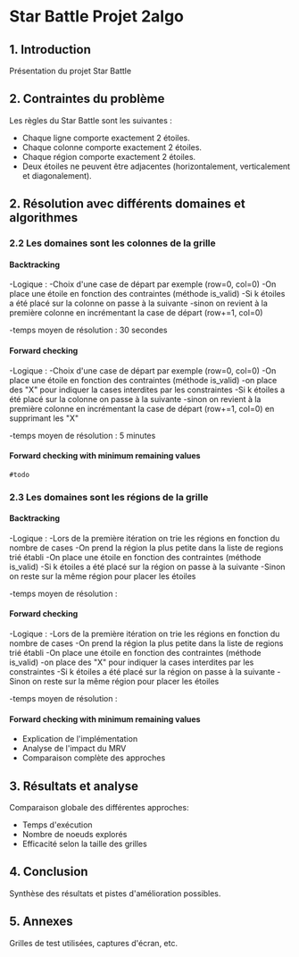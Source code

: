 # Star Battle Projet 2algo

## 1. Introduction

Présentation du projet Star Battle

## 2. Contraintes du problème

Les règles du Star Battle sont les suivantes :

- Chaque ligne comporte exactement 2 étoiles.
- Chaque colonne comporte exactement 2 étoiles.
- Chaque région comporte exactement 2 étoiles.
- Deux étoiles ne peuvent être adjacentes (horizontalement, verticalement et diagonalement).

## 2. Résolution avec différents domaines et algorithmes


### 2.2 Les domaines sont les colonnes de la grille

#### Backtracking
 -Logique :
    -Choix d'une case de départ par exemple (row=0, col=0)
    -On place une étoile en fonction des contraintes (méthode is_valid)
    -Si k étoiles a été placé sur la colonne on passe à la suivante
    -sinon on revient à la première colonne en incrémentant la case de départ (row+=1, col=0)  

 -temps moyen de résolution : 30 secondes

#### Forward checking
 -Logique :
    -Choix d'une case de départ par exemple (row=0, col=0)
    -On place une étoile en fonction des contraintes (méthode is_valid)
    -on place des "X" pour indiquer la cases interdites par les constraintes
    -Si k étoiles a été placé sur la colonne on passe à la suivante
    -sinon on revient à la première colonne en incrémentant la case de départ (row+=1, col=0) en supprimant les "X"  

 -temps moyen de résolution : 5 minutes

#### Forward checking with minimum remaining values
    #todo 

### 2.3 Les domaines sont les régions de la grille

#### Backtracking
 -Logique :
    -Lors de la première itération on trie les régions en fonction du nombre de cases
    -On prend la région la plus petite dans la liste de regions trié établi
    -On place une étoile en fonction des contraintes (méthode is_valid)
    -Si k étoiles a été placé sur la région on passe à la suivante
    -Sinon on reste sur la même région pour placer les étoiles

 -temps moyen de résolution : 

#### Forward checking
 -Logique :
    -Lors de la première itération on trie les régions en fonction du nombre de cases
    -On prend la région la plus petite dans la liste de regions trié établi
    -On place une étoile en fonction des contraintes (méthode is_valid)
    -on place des "X" pour indiquer la cases interdites par les constraintes
    -Si k étoiles a été placé sur la région on passe à la suivante
    -Sinon on reste sur la même région pour placer les étoiles

 -temps moyen de résolution : 

#### Forward checking with minimum remaining values
- Explication de l'implémentation
- Analyse de l'impact du MRV
- Comparaison complète des approches

## 3. Résultats et analyse

Comparaison globale des différentes approches:
- Temps d'exécution
- Nombre de noeuds explorés
- Efficacité selon la taille des grilles

## 4. Conclusion

Synthèse des résultats et pistes d'amélioration possibles.

## 5. Annexes

Grilles de test utilisées, captures d'écran, etc.